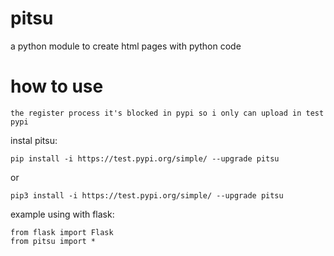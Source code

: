 # pitsu
a python module to create html pages with python code

# how to use
```the register process it's blocked in pypi so i only can upload in test pypi```

instal pitsu:

```
pip install -i https://test.pypi.org/simple/ --upgrade pitsu
```

or 

```
pip3 install -i https://test.pypi.org/simple/ --upgrade pitsu
```

example using with flask:

```
from flask import Flask
from pitsu import *
```
